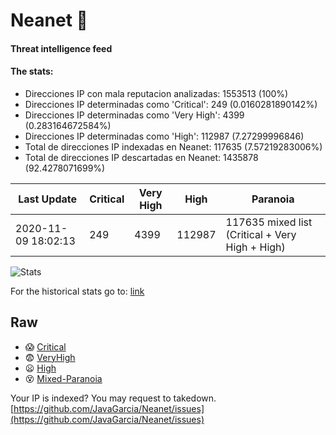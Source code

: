 # Neanet :hocho:
#### Threat intelligence feed
#### The stats:

- Direcciones IP con mala reputacion analizadas: 1553513 (100%)
- Direcciones IP determinadas como 'Critical':  249 (0.0160281890142%)
- Direcciones IP determinadas como 'Very High':  4399 (0.283164672584%)
- Direcciones IP determinadas como 'High':  112987 (7.27299996846)
- Total de direcciones IP indexadas en Neanet:  117635 (7.57219283006%)
- Total de direcciones IP descartadas en Neanet:  1435878 (92.4278071699%)

| Last Update | Critical | Very High | High | Paranoia |
| --- | --- | --- | --- | --- |
| 2020-11-09 18:02:13 | 249 | 4399 | 112987 | 117635 mixed list (Critical + Very High + High)|

![Stats](https://docs.google.com/spreadsheets/d/e/2PACX-1vSnaNMIXVabIpDJjufMlzH7poXnshF3mgd8Is1g9ytUEzVsP5my4Trn8f-xkoLLQ38xpL3HtmUexLo6/pubchart?oid=501124687&format=image)

For the historical stats go to: [link](/stats.csv)
## Raw
- :scream: [Critical](https://raw.githubusercontent.com/JavaGarcia/Neanet/master/blacklists/neanet_critical.txt)
- :fearful: [VeryHigh](https://raw.githubusercontent.com/JavaGarcia/Neanet/master/blacklists/neanet_veryHigh.txtt)
- :frowning: [High](https://raw.githubusercontent.com/JavaGarcia/Neanet/master/blacklists/neanet_high.txt)
- :dizzy_face: [Mixed-Paranoia](https://raw.githubusercontent.com/JavaGarcia/Neanet/master/blacklists/neanet_all.txt)


Your IP is indexed? You may request to takedown. [https://github.com/JavaGarcia/Neanet/issues](https://github.com/JavaGarcia/Neanet/issues)






































































































































































































































































































































































































































































































































































































































































































































































































































































































































































































































































































































































































































































































































































































































































































































































































































































































































































































































































































































































































































































































